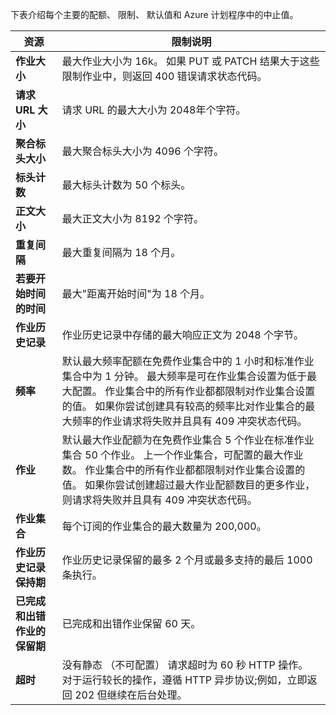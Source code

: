 下表介绍每个主要的配额、 限制、 默认值和 Azure 计划程序中的中止值。

| 资源 | 限制说明 |
| --- | --- |
| **作业大小** |最大作业大小为 16k。 如果 PUT 或 PATCH 结果大于这些限制作业中，则返回 400 错误请求状态代码。 |
| **请求 URL 大小** |请求 URL 的最大大小为 2048年个字符。 |
| **聚合标头大小** |最大聚合标头大小为 4096 个字符。 |
| **标头计数** |最大标头计数为 50 个标头。 |
| **正文大小** |最大正文大小为 8192 个字符。 |
| **重复间隔** |最大重复间隔为 18 个月。 |
| **若要开始时间的时间** |最大"距离开始时间"为 18 个月。 |
| **作业历史记录** |作业历史记录中存储的最大响应正文为 2048 个字节。 |
| **频率** |默认最大频率配额在免费作业集合中的 1 小时和标准作业集合中为 1 分钟。 最大频率是可在作业集合设置为低于最大配置。 作业集合中的所有作业都都限制对作业集合设置的值。 如果你尝试创建具有较高的频率比对作业集合的最大频率的作业请求将失败并且具有 409 冲突状态代码。 |
| **作业** |默认最大作业配额为在免费作业集合 5 个作业在标准作业集合 50 个作业。 上一个作业集合，可配置的最大作业数。 作业集合中的所有作业都都限制对作业集合设置的值。 如果你尝试创建超过最大作业配额数目的更多作业，则请求将失败并且具有 409 冲突状态代码。 |
| **作业集合** |每个订阅的作业集合的最大数量为 200,000。 |
| **作业历史记录保持期** |作业历史记录保留的最多 2 个月或最多支持的最后 1000 条执行。 |
| **已完成和出错作业的保留期** |已完成和出错作业保留 60 天。 |
| **超时** |没有静态 （不可配置） 请求超时为 60 秒 HTTP 操作。 对于运行较长的操作，遵循 HTTP 异步协议;例如，立即返回 202 但继续在后台处理。 |

